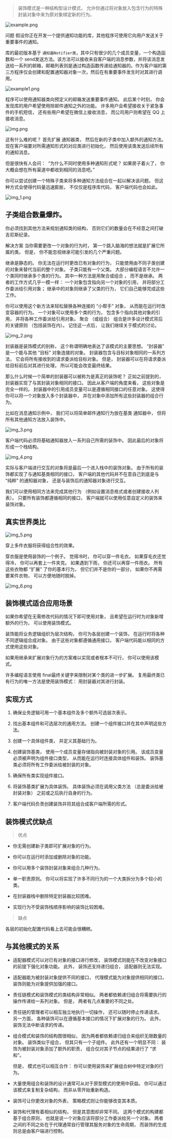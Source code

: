 > 装饰模式是一种结构型设计模式， 允许你通过将对象放入包含行为的特殊封装对象中来为原对象绑定新的行为。

![example.png](example.png)

问题
假设你正在开发一个提供通知功能的库，其他程序可使用它向用户发送关于重要事件的通知。

库的最初版本基于 `通知器Notifier类`，其中只有很少的几个成员变量，一个构造函数和一个 send发送方法。该方法可以接收来自客户端的消息参数，并将该消息发送给一系列的邮箱，邮箱列表则是通过构造函数传递给通知器的。作为客户端的第三方程序仅会创建和配置通知器对象一次，然后在有重要事件发生时对其进行调用。

![example1.png](example1.png)

程序可以使用通知器类向预定义的邮箱发送重要事件通知。
此后某个时刻， 你会发现库的用户希望使用除邮件通知之外的功能。 许多用户会希望接收关于紧急事件的手机短信， 还有些用户希望在微信上接收消息， 而公司用户则希望在 QQ 上接收消息。

![img.png](img.png)

这有什么难的呢？ 首先扩展 通知器类， 然后在新的子类中加入额外的通知方法。 现在客户端要对所需通知形式的对应类进行初始化， 然后使用该类发送后续所有的通知消息。

但是很快有人会问： ​ “为什么不同时使用多种通知形式呢？ 如果房子着火了， 你大概会想在所有渠道中都收到相同的消息吧。”

你可以尝试创建一个特殊子类来将多种通知方法组合在一起以解决该问题。 但这种方式会使得代码量迅速膨胀， 不仅仅是程序库代码， 客户端代码也会如此。

![img_1.png](img_1.png)

## 子类组合数量爆炸。

你必须找到其他方法来规划通知类的结构， 否则它们的数量会在不经意之间打破吉尼斯纪录。

解决方案
当你需要更改一个对象的行为时， 第一个跳入脑海的想法就是扩展它所属的类。 但是， 你不能忽视继承可能引发的几个严重问题。

继承是静态的。 你无法在运行时更改已有对象的行为， 只能使用由不同子类创建的对象来替代当前的整个对象。
子类只能有一个父类。 大部分编程语言不允许一个类同时继承多个类的行为。
其中一种方法是用聚合或组合 ， 而不是继承。 两者的工作方式几乎一模一样： 一个对象包含指向另一个对象的引用， 并将部分工作委派给引用对象； 继承中的对象则继承了父类的行为， 它们自己能够完成这些工作。

你可以使用这个新方法来轻松替换各种连接的 “小帮手” 对象， 从而能在运行时改变容器的行为。 一个对象可以使用多个类的行为， 包含多个指向其他对象的引用， 并将各种工作委派给引用对象。 聚合 （或组合） 组合是许多设计模式背后的关键原则 （包括装饰在内）。 记住这一点后， 让我们继续关于模式的讨论。

![img_2.png](img_2.png)


封装器是装饰模式的别称， 这个称谓明确地表达了该模式的主要思想。 ​ “封装器” 是一个能与其他 “目标” 对象连接的对象。 封装器包含与目标对象相同的一系列方法， 它会将所有接收到的请求委派给目标对象。 但是， 封装器可以在将请求委派给目标前后对其进行处理， 所以可能会改变最终结果。

那么什么时候一个简单的封装器可以被称为是真正的装饰呢？ 正如之前提到的， 封装器实现了与其封装对象相同的接口。 因此从客户端的角度来看， 这些对象是完全一样的。 封装器中的引用成员变量可以是遵循相同接口的任意对象。 这使得你可以将一个对象放入多个封装器中， 并在对象中添加所有这些封装器的组合行为。

比如在消息通知示例中， 我们可以将简单邮件通知行为放在基类 通知器中， 但将所有其他通知方法放入装饰中。

![img_3.png](img_3.png)

客户端代码必须将基础通知器放入一系列自己所需的装饰中。 因此最后的对象将形成一个栈结构。

![img_4.png](img_4.png)

实际与客户端进行交互的对象将是最后一个进入栈中的装饰对象。 由于所有的装饰都实现了与通知基类相同的接口， 客户端的其他代码并不在意自己到底是与 “纯粹” 的通知器对象， 还是与装饰后的通知器对象进行交互。

我们可以使用相同方法来完成其他行为 （例如设置消息格式或者创建接收人列表）。 只要所有装饰都遵循相同的接口， 客户端就可以使用任意自定义的装饰来装饰对象。


## 真实世界类比
![img_5.png](img_5.png)

穿上多件衣服将获得组合性的效果。

穿衣服是使用装饰的一个例子。 觉得冷时， 你可以穿一件毛衣。 如果穿毛衣还觉得冷， 你可以再套上一件夹克。 如果遇到下雨， 你还可以再穿一件雨衣。 所有这些衣物都 “扩展” 了你的基本行为， 但它们并不是你的一部分， 如果你不再需要某件衣物， 可以方便地随时脱掉。

![img_6.png](img_6.png)


## 装饰模式适合应用场景
如果你希望在无需修改代码的情况下即可使用对象， 且希望在运行时为对象新增额外的行为， 可以使用装饰模式。

装饰能将业务逻辑组织为层次结构， 你可为各层创建一个装饰， 在运行时将各种不同逻辑组合成对象。 由于这些对象都遵循通用接口， 客户端代码能以相同的方式使用这些对象。

如果用继承来扩展对象行为的方案难以实现或者根本不可行， 你可以使用该模式。

许多编程语言使用 final最终关键字来限制对某个类的进一步扩展。 复用最终类已有行为的唯一方法是使用装饰模式： 用封装器对其进行封装。

## 实现方式
1. 确保业务逻辑可用一个基本组件及多个额外可选层次表示。

2. 找出基本组件和可选层次的通用方法。 创建一个组件接口并在其中声明这些方法。

3. 创建一个具体组件类， 并定义其基础行为。

4. 创建装饰基类， 使用一个成员变量存储指向被封装对象的引用。 该成员变量必须被声明为组件接口类型， 从而能在运行时连接具体组件和装饰。 装饰基类必须将所有工作委派给被封装的对象。

5. 确保所有类实现组件接口。

6. 将装饰基类扩展为具体装饰。 具体装饰必须在调用父类方法 （总是委派给被封装对象） 之前或之后执行自身的行为。

7. 客户端代码负责创建装饰并将其组合成客户端所需的形式。

## 装饰模式优缺点
> 优点

- 你无需创建新子类即可扩展对象的行为。


- 你可以在运行时添加或删除对象的功能。


- 你可以用多个装饰封装对象来组合几种行为。


- 单一职责原则。 你可以将实现了许多不同行为的一个大类拆分为多个较小的类。


- 在封装器栈中删除特定封装器比较困难。


- 实现行为不受装饰栈顺序影响的装饰比较困难。


> 缺点

各层的初始化配置代码看上去可能会很糟糕。


## 与其他模式的关系

- 适配器模式可以对已有对象的接口进行修改， 装饰模式则能在不改变对象接口的前提下强化对象功能。 此外， 装饰还支持递归组合， 适配器则无法实现。


- 适配器能为被封装对象提供不同的接口， 代理模式能为对象提供相同的接口， 装饰则能为对象提供加强的接口。


- 责任链模式和装饰模式的类结构非常相似。 两者都依赖递归组合将需要执行的操作传递给一系列对象。 但是， 两者有几点重要的不同之处。


- 责任链的管理者可以相互独立地执行一切操作， 还可以随时停止传递请求。 另一方面， 各种装饰可以在遵循基本接口的情况下扩展对象的行为。 此外， 装饰无法中断请求的传递。


- 组合模式和装饰的结构图很相似， 因为两者都依赖递归组合来组织无限数量的对象。
装饰类似于组合， 但其只有一个子组件。 此外还有一个明显不同： 装饰为被封装对象添加了额外的职责， 组合仅对其子节点的结果进行了 “求和”。

    但是， 模式也可以相互合作： 你可以使用装饰来扩展组合树中特定对象的行为。


- 大量使用组合和装饰的设计通常可从对于原型模式的使用中获益。 你可以通过该模式来复制复杂结构， 而非从零开始重新构造。

- 装饰可让你更改对象的外表， 策略模式则让你能够改变其本质。


- 装饰和代理有着相似的结构， 但是其意图却非常不同。 这两个模式的构建都基于组合原则， 也就是说一个对象应该将部分工作委派给另一个对象。 两者之间的不同之处在于代理通常自行管理其服务对象的生命周期， 而装饰的生成则总是由客户端进行控制。